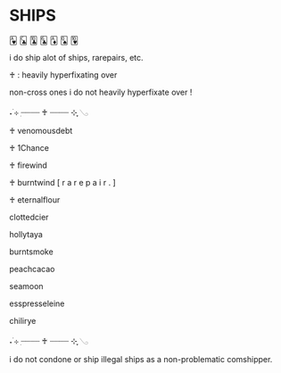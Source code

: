 # SHIPS
🂱 🃜 🃚 🃖 🃁 🂭 🂺

i do ship alot of ships, rarepairs, etc.

♰ : heavily hyperfixating over

non-cross ones i do not heavily hyperfixate over !

˖ ࣪⊹ ִ┈┈┈┈ ♰ ┈┈┈┈ ⊹ ִֶָ𓂅

♰ venomousdebt

♰ 1Chance

♰ firewind

♰ burntwind [ r a r e p a i r . ] 

♰ eternalflour

clottedcier

hollytaya

burntsmoke

peachcacao

seamoon

esspresseleine

chilirye

˖ ࣪⊹ ִ┈┈┈┈ ♰ ┈┈┈┈ ⊹ ִֶָ𓂅

i do not condone or ship illegal ships as a non-problematic comshipper.
